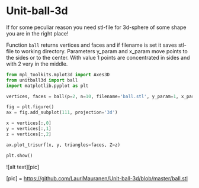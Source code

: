# Unit-ball-3d

If for some peculiar reason you need stl-file for 3d-sphere of some shape you are in the right place! 

Function `ball` returns vertices and faces and if filename is set it saves stl-file to working directory. Parameters y_param and x_param move points to the sides or to the center. With value 1 points are concentrated in sides and with 2 very in the middle.

```python
from mpl_toolkits.mplot3d import Axes3D
from unitball3d import ball
import matplotlib.pyplot as plt

vertices, faces = ball(p=2, n=10, filename='ball.stl', y_param=1, x_param=1)

fig = plt.figure()
ax = fig.add_subplot(111, projection='3d')

x = vertices[:,0]
y = vertices[:,1]
z = vertices[:,2]

ax.plot_trisurf(x, y, triangles=faces, Z=z)

plt.show()
```
![alt text][pic]

[pic] = https://github.com/LauriMauranen/Unit-ball-3d/blob/master/ball.stl
